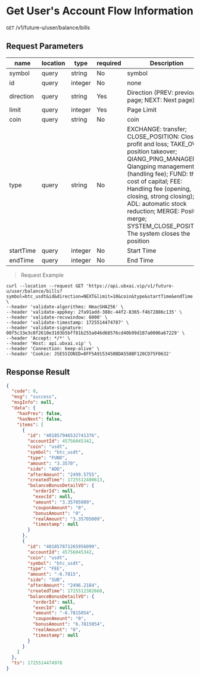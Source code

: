 # Get User's Account Flow Information

`GET` /v1/future-u/user/balance/bills

## Request Parameters

| name        | location    | type      | required | Description                                                                                                                                                       |
|-----------|-------|---------|----|----------------------------------------------------------------------------------------------------------------------------------------------------------|
| symbol    | query | string  | No  | symbol                                                                                                                                                      |
| id        | query | integer | No  | none                                                                                                                                                     |
| direction | query | string  | Yes  | Direction (PREV: previous page; NEXT: Next page)                                                                                                                                    |
| limit     | query | integer | Yes  | Page Limit                                                                                                                                                       |
| coin      | query | string  | No  | coin                                                                                                                                                       |
| type      | query | string  | No  | EXCHANGE: transfer; CLOSE_POSITION: Close profit and loss; TAKE_OVER: position takeover; QIANG_PING_MANAGER: Qiangping management fee (handling fee); FUND: the cost of capital; FEE: Handling fee (opening, closing, strong closing); ADL: automatic stock reduction; MERGE: Position merge; SYSTEM_CLOSE_POSITION: The system closes the position |
| startTime | query | integer | No  | Start Time                                                                                                                                                     |
| endTime   | query | integer | No  | End Time                                                                                                                                                     |

> Request Example

```shell
curl --location --request GET 'https://api.ubxai.vip/v1/future-u/user/balance/bills?symbol=btc_usdt&id&direction=NEXT&limit=10&coin&type&startTime&endTime' \
--header 'validate-algorithms: HmacSHA256' \
--header 'validate-appkey: 2fa91add-388c-44f2-8365-f4b72886c135' \
--header 'validate-recvwindow: 6000' \
--header 'validate-timestamp: 1725514474787' \
--header 'validate-signature: 00f5c33e3c0f2610e3103b5bff81b255a046d68576cd40b99d187a0006a67229' \
--header 'Accept: */*' \
--header 'Host: api.ubxai.vip' \
--header 'Connection: keep-alive' \
--header 'Cookie: JSESSIONID=8FF5A9153450BDA558BF120CD75F0632'
```

## Response Result

```json
{
  "code": 0,
  "msg": "success",
  "msgInfo": null,
  "data": {
    "hasPrev": false,
    "hasNext": false,
    "items": [
      {
        "id": "401857946532741376",
        "accountId": 45756045342,
        "coin": "usdt",
        "symbol": "btc_usdt",
        "type": "FUND",
        "amount": "3.3570",
        "side": "ADD",
        "afterAmount": "2499.5755",
        "createdTime": 1725512400613,
        "balanceBonusDetailVO": {
          "orderId": null,
          "execId": null,
          "amount": "3.35705009",
          "couponAmount": "0",
          "bonusAmount": "0",
          "realAmount": "3.35705009",
          "timestamp": null
        }
      },
      {
        "id": "401857871265956099",
        "accountId": 45756045342,
        "coin": "usdt",
        "symbol": "btc_usdt",
        "type": "FEE",
        "amount": "-6.7815",
        "side": "SUB",
        "afterAmount": "2496.2184",
        "createdTime": 1725512382668,
        "balanceBonusDetailVO": {
          "orderId": null,
          "execId": null,
          "amount": "-6.7815054",
          "couponAmount": "0",
          "bonusAmount": "6.7815054",
          "realAmount": "0",
          "timestamp": null
        }
      }
    ]
  },
  "ts": 1725514474978
}
```

